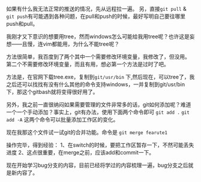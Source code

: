 如果有什么我无法正常的推送的情况，先从远程拉一遍。
另，直接`git pull` & `git push`有可能遇到各种问题，在pull和push的时候，最好写明自己要往哪里push和pull。

我刚才又下意识的想要用tree，然而windows怎么可能给我用tree呢？也许这是妄想——且慢，连vim都能用，为什么不能tree呢？

方法很简单，我百度到了两个其中一个需要修改环境变量，我修改了，但没用。
第二个不需要修改环境变量，而且有用，想必第一个方法是过时了吧。

方法是，在官网下载tree.exe，复制到`git/usr/bin` 下,然后现在，可以tree了，我之后还可以找找有没有什么其他的命令支持windows，一并复制到git/usr/bin下，那这个gitbash就将变得很好用了。

另外，我之前一直很纳闷如果需要管理的文件非常多的话，git如何添加呢？难道一个一个手动添加？事实上，git有办法，使用下面两个命令即可
`git add .`
`git add -A`
这两个命令可以批量添加工作区的变化。

现在我那这个文件试一试git的合并功能。命令是
`git merge fearute1`

操作完毕，得到经验：
1、在switch的时候，要把工作区暂存一下，不然可能丢失进度
2、这点很重要，在merge之前，应该add和commit一下。

现在开始学习bug分支的内容，目前已经将学过的内容梳理一遍，bug分支之后就是新内容了。

